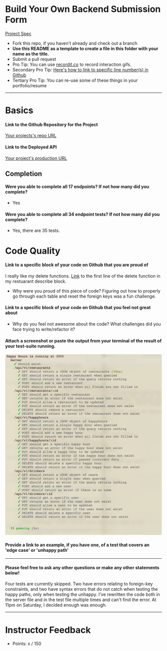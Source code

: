 # Build Your Own Backend Submission Form

[Project Spec](http://frontend.turing.io/projects/build-your-own-backend.html)

* Fork this repo, if you haven't already and check out a branch
* **Use this README as a template to create a file in this folder with your name as the title.**
* Submit a pull request
* Pro Tip: You can use [recordit.co](http://recordit.co/) to record interaction gifs.
* Secondary Pro Tip: [Here's how to link to specific line number(s) in Github](http://stackoverflow.com/questions/23821235/how-to-link-to-specific-line-number-on-github)
* Tertiary Pro Tip: You can re-use some of these things in your portfolio/resume

------

# Basics

#### Link to the Github Repository for the Project
[Your projects's repo URL](https://github.com/apsitos/HappyHourAPI)

#### Link to the Deployed API
[Your project's production URL](https://hhapi-ap.herokuapp.com/)

## Completion

#### Were you able to complete all 17 endpoints? If not how many did you complete?
* Yes

#### Were you able to complete all 34 endpoint tests? If not how many did you complete?
* Yes, there are 35 tests.

# Code Quality

#### Link to a specific block of your code on Github that you are proud of

I really like my delete functions. [Link](https://github.com/apsitos/HappyHourAPI/blob/master/server.js#L84) to the first line of the delete function in my restuarant describe block.

* Why were you proud of this piece of code?
Figuring out how to properly go through each table and reset the foreign keys was a fun challenge. 


#### Link to a specific block of your code on Github that you feel not great about


* Why do you feel not awesome about the code? What challenges did you face trying to write/refactor it?



#### Attach a screenshot or paste the output from your terminal of the result of your test-suite running.

![Test Screenshot](https://github.com/apsitos/HappyHourAPI/blob/master/Screen%20Shot%202017-03-31%20at%209.02.12%20AM.png)

#### Provide a link to an example, if you have one, of a test that covers an 'edge case' or 'unhappy path'

-----

#### Please feel free to ask any other questions or make any other statements below!

Four tests are currently skipped. Two have errors relating to foreign-key constraints, and two have syntax errors that do not catch when testing the happy paths, only when testing the unhappy. I've rewritten the code both in the server file and in the test file multiple times and can't find the error. At 11pm on Saturday, I decided enough was enough.

-----

# Instructor Feedback

- Points: x / 150
